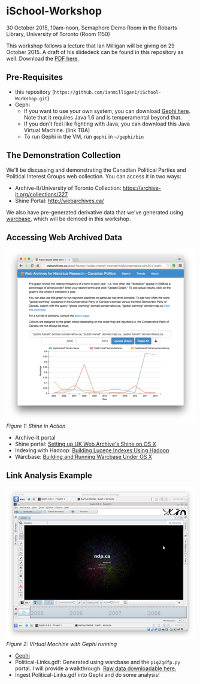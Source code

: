 # iSchool-Workshop
30 October 2015, 10am-noon, Semaphore Demo Room in the Robarts Library, University of Toronto (Room 1150)

This workshop follows a lecture that Ian Milligan will be giving on 29 October 2015. A draft of his slidedeck can be found in this repository as well. Download the [PDF here](https://github.com/ianmilligan1/iSchool-Workshop/raw/master/iSchool-Slidedeck.pdf).

## Pre-Requisites
- this repository (`https://github.com/ianmilligan1/iSchool-Workshop.git`)
- Gephi
    + If you want to use your own system, you can download [Gephi here](http://gephi.github.io/). Note that it requires Java 1.6 and is temperamental beyond that. 
    + If you don't feel like fighting with Java, you can download this Java Virtual Machine. (link TBA)
    + To run Gephi in the VM, run `gephi` in `~/gephi/bin`

## The Demonstration Collection
We'll be discussing and demonstrating the Canadian Political Parties and Political Interest Groups web collection. You can access it in two ways:
- Archive-It/University of Toronto Collection: <https://archive-it.org/collections/227>
- Shine Portal: <http://webarchives.ca/>

We also have pre-generated derivative data that we've generated using [warcbase](https://github.com/lintool/warcbase), which will be demoed in this workshop.

## Accessing Web Archived Data
![Shine](https://raw.githubusercontent.com/ianmilligan1/iSchool-Workshop/master/Shine.png)
_Figure 1: Shine in Action_

- Archive-It portal
- Shine portal: [Setting up UK Web Archive's Shine on OS X](https://github.com/lintool/warcbase/wiki/Shine:-Installing-Shine-Frontend-on-OS-X)
- Indexing with Hadoop: [Building Lucene Indexes Using Hadoop](https://github.com/lintool/warcbase/wiki/Building-Lucene-Indexes-Using-Hadoop)
- Warcbase: [Building and Running Warcbase Under OS X](https://github.com/lintool/warcbase/wiki/Building-and-Running-Warcbase-Under-OS-X)

## Link Analysis Example
![Virtual Machine with Gephi running](https://raw.githubusercontent.com/ianmilligan1/iSchool-Workshop/master/Gephi-VM-In-Action.png)
_Figure 2: Virtual Machine with Gephi running_

- [Gephi](http://gephi.github.io/)
- Political-Links.gdf: Generated using warcbase and the `pig2gdfp.py` portal. I will provide a walkthrough. [Raw data downloadable here.](https://raw.githubusercontent.com/ianmilligan1/iSchool-Workshop/master/political-links.gdf)
- Ingest Political-Links.gdf into Gephi and do some analysis!
